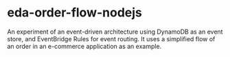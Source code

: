 # eda-order-flow-nodejs

An experiment of an event-driven architecture using DynamoDB as an event store, and EventBridge Rules for event routing. It uses a simplified flow of an order in an e-commerce application as an example.
